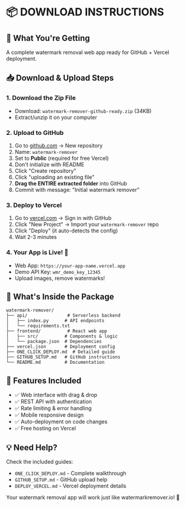 # 📦 DOWNLOAD INSTRUCTIONS

## 🎯 What You're Getting
A complete watermark removal web app ready for GitHub + Vercel deployment.

## 📥 Download & Upload Steps

### 1. Download the Zip File
- Download: `watermark-remover-github-ready.zip` (34KB)
- Extract/unzip it on your computer

### 2. Upload to GitHub
1. Go to [github.com](https://github.com) → New repository
2. Name: `watermark-remover` 
3. Set to **Public** (required for free Vercel)
4. Don't initialize with README
5. Click "Create repository"
6. Click "uploading an existing file"
7. **Drag the ENTIRE extracted folder** into GitHub
8. Commit with message: "Initial watermark remover"

### 3. Deploy to Vercel
1. Go to [vercel.com](https://vercel.com) → Sign in with GitHub
2. Click "New Project" → Import your `watermark-remover` repo
3. Click "Deploy" (it auto-detects the config)
4. Wait 2-3 minutes

### 4. Your App is Live! 🎉
- Web App: `https://your-app-name.vercel.app`
- Demo API Key: `wmr_demo_key_12345`
- Upload images, remove watermarks!

## 📁 What's Inside the Package
```
watermark-remover/
├── api/               # Serverless backend
│   ├── index.py      # API endpoints  
│   └── requirements.txt
├── frontend/          # React web app
│   ├── src/          # Components & logic
│   └── package.json  # Dependencies
├── vercel.json       # Deployment config
├── ONE_CLICK_DEPLOY.md  # Detailed guide
├── GITHUB_SETUP.md   # GitHub instructions
└── README.md         # Documentation
```

## 🚀 Features Included
- ✅ Web interface with drag & drop
- ✅ REST API with authentication
- ✅ Rate limiting & error handling
- ✅ Mobile responsive design
- ✅ Auto-deployment on code changes
- ✅ Free hosting on Vercel

## 💡 Need Help?
Check the included guides:
- `ONE_CLICK_DEPLOY.md` - Complete walkthrough
- `GITHUB_SETUP.md` - GitHub upload help
- `DEPLOY_VERCEL.md` - Vercel deployment details

Your watermark removal app will work just like watermarkremover.io! 🎊